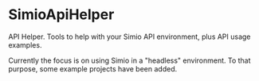 # SimioApiHelper
API Helper. Tools to help with your Simio API environment, plus API usage examples.

Currently the focus is on using Simio in a "headless" environment. To that purpose, some example projects have been added.

